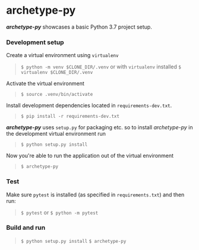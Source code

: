 # archetype-py

_**archetype-py**_ showcases a basic Python 3.7 project setup.

### Development setup

Create a virtual environment using `virtualenv`

> ```$ python -m venv $CLONE_DIR/.venv``` or with `virtualenv` installed `$ virtualenv $CLONE_DIR/.venv`

Activate the virtual environment

> `$ source .venv/bin/activate`

Install development dependencies located in `requirements-dev.txt`.

> ```$ pip install -r requirements-dev.txt```

_**archetype-py**_ uses `setup.py` for packaging etc. so to install _archetype-py_ in the development virtual environment
run 

> `$ python setup.py install`

Now you're able to run the application out of the virtual environment

> `$ archetype-py`

### Test

Make sure `pytest` is installed (as specified in `requirements.txt`) and then run:

> ```$ pytest``` or `$ python -m pytest`

### Build and run

> ```$ python setup.py install```
> ```$ archetype-py```
